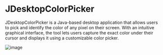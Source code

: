# JDesktopColorPicker
JDesktopColorPicker is a Java-based desktop application that allows users to pick and identify the color of any pixel on their screen. With an intuitive graphical interface, the tool lets users capture the exact color under their cursor and displays it using a customizable color picker.

![image](https://github.com/user-attachments/assets/936c8395-7025-4ff2-864b-75ec908705ca)
